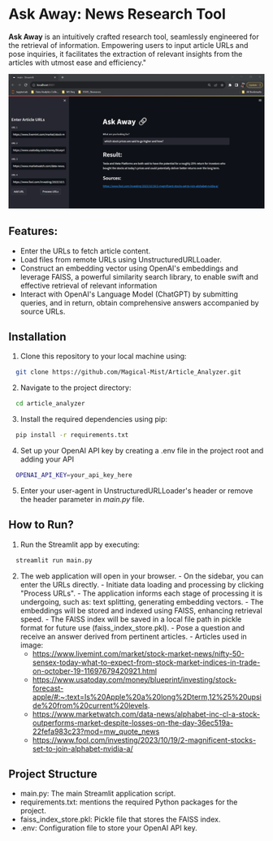
# Ask Away: News Research Tool 

**Ask Away** is an intuitively crafted research tool, seamlessly engineered for the retrieval of information. Empowering users to input article URLs and pose inquiries, it facilitates the extraction of relevant insights from the articles with utmost ease and efficiency."


![](ask_away.png)


## Features:

  - Enter the URLs to fetch article content.
  - Load files from remote URLs using UnstructuredURLLoader.
  - Construct an embedding vector using OpenAI's embeddings and leverage FAISS, a powerful similarity search library, to enable swift and effective retrieval of relevant information
  - Interact with OpenAI's Language Model (ChatGPT) by submitting queries, and in return, obtain comprehensive answers accompanied by source URLs.


## Installation

  1. Clone this repository to your local machine using:

  ```bash
    git clone https://github.com/Magical-Mist/Article_Analyzer.git
  ```
  2. Navigate to the project directory:

  ```bash
    cd article_analyzer
  ```
  3. Install the required dependencies using pip:

  ```bash
    pip install -r requirements.txt
  ```
  4. Set up your OpenAI API key by creating a .env file in the project root and adding your API

  ```bash
    OPENAI_API_KEY=your_api_key_here
  ```
  5. Enter your user-agent in UnstructuredURLLoader's header or remove the header parameter in _main.py_ file.

## How to Run?

  1. Run the Streamlit app by executing:

  ```bash
    streamlit run main.py
  ```
  2. The web application will open in your browser.
    - On the sidebar, you can enter the URLs directly.
    - Initiate data loading and processing by clicking "Process URLs".
    - The application informs each stage of processing it is undergoing, such as: text splitting, generating embedding vectors.
    - The embeddings will be stored and indexed using FAISS, enhancing retrieval speed.
    - The FAISS index will be saved in a local file path in pickle format for future use (faiss_index_store.pkl).
    - Pose a question and receive an answer derived from pertinent articles.
    - Articles used in image:
      - https://www.livemint.com/market/stock-market-news/nifty-50-sensex-today-what-to-expect-from-stock-market-indices-in-trade-on-october-19-11697679420921.html
      - https://www.usatoday.com/money/blueprint/investing/stock-forecast-apple/#:~:text=Is%20Apple%20a%20long%2Dterm,12%25%20upside%20from%20current%20levels.
      - https://www.marketwatch.com/data-news/alphabet-inc-cl-a-stock-outperforms-market-despite-losses-on-the-day-36ec519a-22fefa983c23?mod=mw_quote_news
      - https://www.fool.com/investing/2023/10/19/2-magnificent-stocks-set-to-join-alphabet-nvidia-a/

## Project Structure

  - main.py: The main Streamlit application script.
  - requirements.txt: mentions the required Python packages for the project.
  - faiss_index_store.pkl: Pickle file that stores the FAISS index.
  - .env: Configuration file to store your OpenAI API key.